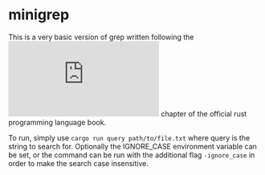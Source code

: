 # minigrep
This is a very basic version of grep written following the ![Building a Command Line Program](https://doc.rust-lang.org/stable/book/ch12-00-an-io-project.html) chapter of the official rust programming language book.

To run, simply use `cargo run query path/to/file.txt` where query is the string to search for. Optionally the IGNORE_CASE environment variable can be set, or the command can be run with the additional flag `-ignore_case` in order to make the search case insensitive.